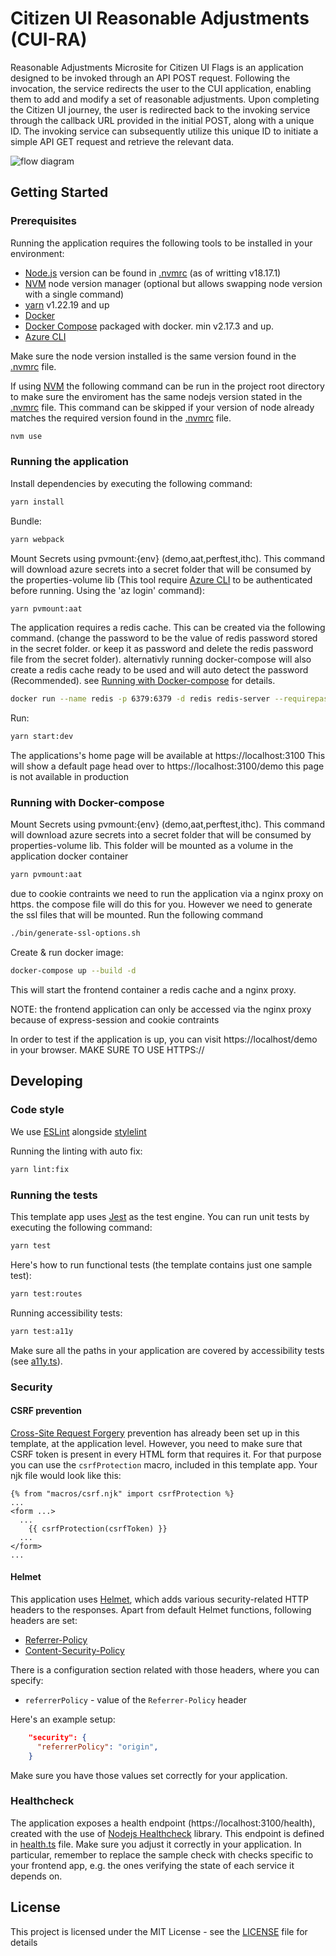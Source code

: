 # Citizen UI Reasonable Adjustments (CUI-RA)

Reasonable Adjustments Microsite for Citizen UI Flags is an application designed to be invoked through an API POST request. Following the invocation, the service redirects the user to the CUI application, enabling them to add and modify a set of reasonable adjustments. Upon completing the Citizen UI journey, the user is redirected back to the invoking service through the callback URL provided in the initial POST, along with a unique ID. The invoking service can subsequently utilize this unique ID to initiate a simple API GET request and retrieve the relevant data.

![flow diagram](https://tools.hmcts.net/confluence/rest/gliffy/1.0/embeddedDiagrams/1af0db44-738c-4f98-bb17-2c98a59c36ce.png)

## Getting Started

### Prerequisites

Running the application requires the following tools to be installed in your environment:

- [Node.js](https://nodejs.org/) version can be found in [.nvmrc](https://github.com/hmcts/cui-ra/blob/master/.nvmrc) (as of writting v18.17.1)
- [NVM](https://github.com/nvm-sh/nvm#installing-and-updating) node version manager (optional but allows swapping node version with a single command)
- [yarn](https://yarnpkg.com/) v1.22.19 and up
- [Docker](https://www.docker.com)
- [Docker Compose](https://www.docker.com) packaged with docker. min v2.17.3 and up.
- [Azure CLI](https://learn.microsoft.com/en-gb/cli/azure/install-azure-cli)

Make sure the node version installed is the same version found in the [.nvmrc](https://github.com/hmcts/cui-ra/blob/master/.nvmrc) file.

If using [NVM](https://github.com/nvm-sh/nvm#installing-and-updating) the following command can be run in the project root directory to make sure the enviroment has the same nodejs version stated in the [.nvmrc](https://github.com/hmcts/cui-ra/blob/master/.nvmrc) file. This command can be skipped if your version of node already matches the required version found in the [.nvmrc](https://github.com/hmcts/cui-ra/blob/master/.nvmrc) file.

```bash
nvm use
```

### Running the application

Install dependencies by executing the following command:

```bash
yarn install
```

Bundle:

```bash
yarn webpack
```

Mount Secrets using pvmount:{env} (demo,aat,perftest,ithc). This command will download azure secrets into a secret folder that will be consumed by the properties-volume lib (This tool require [Azure CLI](https://learn.microsoft.com/en-gb/cli/azure/install-azure-cli) to be authenticated before running. Using the 'az login' command):

```bash
yarn pvmount:aat
```

The application requires a redis cache. This can be created via the following command. (change the password to be the value of redis password stored in the secret folder. or keep it as password and delete the redis password file from the secret folder). alternativly running docker-compose will also create a redis cache ready to be used and will auto detect the password (Recommended). see [Running with Docker-compose](#running-with-docker-compose) for details.

```bash
docker run --name redis -p 6379:6379 -d redis redis-server --requirepass "password"
```

Run:

```bash
yarn start:dev
```

The applications's home page will be available at https://localhost:3100 This will show a default page head over to https://localhost:3100/demo this page is not available in production

### Running with Docker-compose

Mount Secrets using pvmount:{env} (demo,aat,perftest,ithc). This command will download azure secrets into a secret folder that will be consumed by properties-volume lib. This folder will be mounted as a volume in the application docker container

```bash
yarn pvmount:aat
```

due to cookie contraints we need to run the application via a nginx proxy on https. the compose file will do this for you. However we need to generate the ssl files that will be mounted. Run the following command

```bash
./bin/generate-ssl-options.sh
```

Create & run docker image:

```bash
docker-compose up --build -d
```

This will start the frontend container a redis cache and a nginx proxy.

NOTE: the frontend application can only be accessed via the nginx proxy because of express-session and cookie contraints

In order to test if the application is up, you can visit https://localhost/demo in your browser. MAKE SURE TO USE HTTPS://

## Developing

### Code style

We use [ESLint](https://github.com/typescript-eslint/typescript-eslint)
alongside [stylelint](https://stylelint.io/)

Running the linting with auto fix:

```bash
yarn lint:fix
```

### Running the tests

This template app uses [Jest](https://jestjs.io//) as the test engine. You can run unit tests by executing
the following command:

```bash
yarn test
```

Here's how to run functional tests (the template contains just one sample test):

```bash
yarn test:routes
```

Running accessibility tests:

```bash
yarn test:a11y
```

Make sure all the paths in your application are covered by accessibility tests (see [a11y.ts](src/test/a11y/a11y.ts)).

### Security

#### CSRF prevention

[Cross-Site Request Forgery](https://github.com/pillarjs/understanding-csrf) prevention has already been
set up in this template, at the application level. However, you need to make sure that CSRF token
is present in every HTML form that requires it. For that purpose you can use the `csrfProtection` macro,
included in this template app. Your njk file would look like this:

```
{% from "macros/csrf.njk" import csrfProtection %}
...
<form ...>
  ...
    {{ csrfProtection(csrfToken) }}
  ...
</form>
...
```

#### Helmet

This application uses [Helmet](https://helmetjs.github.io/), which adds various security-related HTTP headers
to the responses. Apart from default Helmet functions, following headers are set:

- [Referrer-Policy](https://helmetjs.github.io/docs/referrer-policy/)
- [Content-Security-Policy](https://helmetjs.github.io/docs/csp/)

There is a configuration section related with those headers, where you can specify:

- `referrerPolicy` - value of the `Referrer-Policy` header

Here's an example setup:

```json
    "security": {
      "referrerPolicy": "origin",
    }
```

Make sure you have those values set correctly for your application.

### Healthcheck

The application exposes a health endpoint (https://localhost:3100/health), created with the use of
[Nodejs Healthcheck](https://github.com/hmcts/nodejs-healthcheck) library. This endpoint is defined
in [health.ts](src/main/routes/health.ts) file. Make sure you adjust it correctly in your application.
In particular, remember to replace the sample check with checks specific to your frontend app,
e.g. the ones verifying the state of each service it depends on.

## License

This project is licensed under the MIT License - see the [LICENSE](LICENSE) file for details

